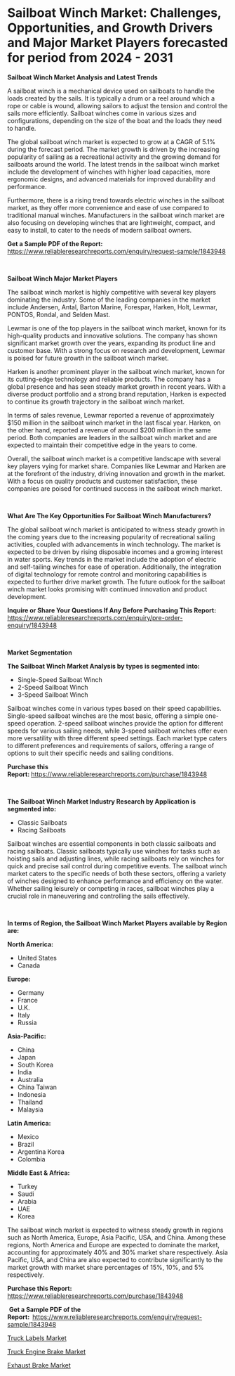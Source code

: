 <p><h1>Sailboat Winch Market: Challenges, Opportunities, and Growth Drivers and Major Market Players forecasted for period from 2024 - 2031</h1></p><p><strong>Sailboat Winch Market Analysis and Latest Trends</strong></p>
<p><p>A sailboat winch is a mechanical device used on sailboats to handle the loads created by the sails. It is typically a drum or a reel around which a rope or cable is wound, allowing sailors to adjust the tension and control the sails more efficiently. Sailboat winches come in various sizes and configurations, depending on the size of the boat and the loads they need to handle.</p><p>The global sailboat winch market is expected to grow at a CAGR of 5.1% during the forecast period. The market growth is driven by the increasing popularity of sailing as a recreational activity and the growing demand for sailboats around the world. The latest trends in the sailboat winch market include the development of winches with higher load capacities, more ergonomic designs, and advanced materials for improved durability and performance.</p><p>Furthermore, there is a rising trend towards electric winches in the sailboat market, as they offer more convenience and ease of use compared to traditional manual winches. Manufacturers in the sailboat winch market are also focusing on developing winches that are lightweight, compact, and easy to install, to cater to the needs of modern sailboat owners.</p></p>
<p><strong>Get a Sample PDF of the Report:&nbsp;</strong> <a href="https://www.reliableresearchreports.com/enquiry/request-sample/1843948">https://www.reliableresearchreports.com/enquiry/request-sample/1843948</a></p>
<p>&nbsp;</p>
<p><strong>Sailboat Winch Major Market Players</strong></p>
<p><p>The sailboat winch market is highly competitive with several key players dominating the industry. Some of the leading companies in the market include Andersen, Antal, Barton Marine, Forespar, Harken, Holt, Lewmar, PONTOS, Rondal, and Selden Mast.</p><p>Lewmar is one of the top players in the sailboat winch market, known for its high-quality products and innovative solutions. The company has shown significant market growth over the years, expanding its product line and customer base. With a strong focus on research and development, Lewmar is poised for future growth in the sailboat winch market.</p><p>Harken is another prominent player in the sailboat winch market, known for its cutting-edge technology and reliable products. The company has a global presence and has seen steady market growth in recent years. With a diverse product portfolio and a strong brand reputation, Harken is expected to continue its growth trajectory in the sailboat winch market.</p><p>In terms of sales revenue, Lewmar reported a revenue of approximately $150 million in the sailboat winch market in the last fiscal year. Harken, on the other hand, reported a revenue of around $200 million in the same period. Both companies are leaders in the sailboat winch market and are expected to maintain their competitive edge in the years to come.</p><p>Overall, the sailboat winch market is a competitive landscape with several key players vying for market share. Companies like Lewmar and Harken are at the forefront of the industry, driving innovation and growth in the market. With a focus on quality products and customer satisfaction, these companies are poised for continued success in the sailboat winch market.</p></p>
<p>&nbsp;</p>
<p><strong>What Are The Key Opportunities For Sailboat Winch Manufacturers?</strong></p>
<p><p>The global sailboat winch market is anticipated to witness steady growth in the coming years due to the increasing popularity of recreational sailing activities, coupled with advancements in winch technology. The market is expected to be driven by rising disposable incomes and a growing interest in water sports. Key trends in the market include the adoption of electric and self-tailing winches for ease of operation. Additionally, the integration of digital technology for remote control and monitoring capabilities is expected to further drive market growth. The future outlook for the sailboat winch market looks promising with continued innovation and product development.</p></p>
<p><strong>Inquire or Share Your Questions If Any Before Purchasing This Report:</strong> <a href="https://www.reliableresearchreports.com/enquiry/pre-order-enquiry/1843948">https://www.reliableresearchreports.com/enquiry/pre-order-enquiry/1843948</a></p>
<p>&nbsp;</p>
<p><strong>Market Segmentation</strong></p>
<p><strong>The Sailboat Winch Market Analysis by types is segmented into:</strong></p>
<p><ul><li>Single-Speed Sailboat Winch</li><li>2-Speed Sailboat Winch</li><li>3-Speed Sailboat Winch</li></ul></p>
<p><p>Sailboat winches come in various types based on their speed capabilities. Single-speed sailboat winches are the most basic, offering a simple one-speed operation. 2-speed sailboat winches provide the option for different speeds for various sailing needs, while 3-speed sailboat winches offer even more versatility with three different speed settings. Each market type caters to different preferences and requirements of sailors, offering a range of options to suit their specific needs and sailing conditions.</p></p>
<p><strong>Purchase this Report:&nbsp;</strong><a href="https://www.reliableresearchreports.com/purchase/1843948">https://www.reliableresearchreports.com/purchase/1843948</a></p>
<p>&nbsp;</p>
<p><strong>The Sailboat Winch Market Industry Research by Application is segmented into:</strong></p>
<p><ul><li>Classic Sailboats</li><li>Racing Sailboats</li></ul></p>
<p><p>Sailboat winches are essential components in both classic sailboats and racing sailboats. Classic sailboats typically use winches for tasks such as hoisting sails and adjusting lines, while racing sailboats rely on winches for quick and precise sail control during competitive events. The sailboat winch market caters to the specific needs of both these sectors, offering a variety of winches designed to enhance performance and efficiency on the water. Whether sailing leisurely or competing in races, sailboat winches play a crucial role in maneuvering and controlling the sails effectively.</p></p>
<p>&nbsp;</p>
<p><strong>In terms of Region, the Sailboat Winch Market Players available by Region are:</strong></p>
<p>
    <p> <strong> North America: </strong>
        <ul>
            <li>United States</li>
            <li>Canada</li>
        </ul>
        </p> 
    <p> <strong> Europe: </strong>
        <ul>
            <li>Germany</li>
            <li>France</li>
            <li>U.K.</li>
            <li>Italy</li>
            <li>Russia</li>
        </ul>
        </p> 
    <p> <strong> Asia-Pacific: </strong>
        <ul>
            <li>China</li>
            <li>Japan</li>
            <li>South Korea</li>
            <li>India</li>
            <li>Australia</li>
            <li>China Taiwan</li>
            <li>Indonesia</li>
            <li>Thailand</li>
            <li>Malaysia</li>
        </ul>
        </p> 
    <p> <strong> Latin America: </strong>
        <ul>
            <li>Mexico</li>
            <li>Brazil</li>
            <li>Argentina Korea</li>
            <li>Colombia</li>
        </ul>
        </p> 
    <p> <strong> Middle East & Africa: </strong>
        <ul>
            <li>Turkey</li>
            <li>Saudi</li>
            <li>Arabia</li>
            <li>UAE</li>
            <li>Korea</li>
        </ul>
    </p>
    </p>
<p><p>The sailboat winch market is expected to witness steady growth in regions such as North America, Europe, Asia Pacific, USA, and China. Among these regions, North America and Europe are expected to dominate the market, accounting for approximately 40% and 30% market share respectively. Asia Pacific, USA, and China are also expected to contribute significantly to the market growth with market share percentages of 15%, 10%, and 5% respectively.</p></p>
<p><strong>Purchase this Report: </strong><a href="https://www.reliableresearchreports.com/purchase/1843948">https://www.reliableresearchreports.com/purchase/1843948</a></p>
<p>&nbsp;<strong>Get a Sample PDF of the Report:&nbsp;&nbsp;</strong><a href="https://www.reliableresearchreports.com/enquiry/request-sample/1843948">https://www.reliableresearchreports.com/enquiry/request-sample/1843948</a></p>
<p><strong></strong></p>
<p><p><a href="https://github.com/dx0328/Market-Research-Report-List-1/blob/main/truck-labels-market.md">Truck Labels Market</a></p><p><a href="https://github.com/Glendatilghmankmgz0rbhwpy/Market-Research-Report-List-1/blob/main/truck-engine-brake-market.md">Truck Engine Brake Market</a></p><p><a href="https://github.com/juancolorado15/Market-Research-Report-List-1/blob/main/exhaust-brake-market.md">Exhaust Brake Market</a></p></p>